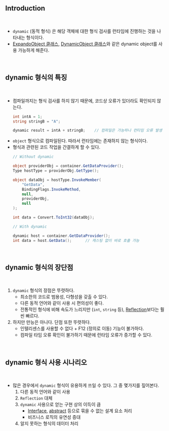 ## Introduction

<br>

- `dynamic` (동적 형식) 은 해당 객체에 대한 형식 검사를 런타임에 진행하는 것을 나타내는 형식이다.
- [ExpandoObject 클래스](https://learn.microsoft.com/ko-kr/dotnet/api/system.dynamic.expandoobject?view=net-7.0), [DynamicObject 클래스](https://learn.microsoft.com/ko-kr/dotnet/api/system.dynamic.dynamicobject?view=net-7.0)와 같은 dynamic object를 사용 가능하게 해준다.

<br>

## dynamic 형식의 특징

<br>

- 컴파일까지는 형식 검사를 하지 않기 때문에, 코드상 오류가 있더라도 확인되지 않는다.
    ```cs
    int intA = 1;
    string stringB = "A";

    dynamic result = intA + stringB;    // 컴파일은 가능하나 런타임 오류 발생
    ```
- `object` 형식으로 컴파일된다. 따라서 런타임에는 존재하지 않는 형식이다.
- 형식과 관련된 코드 작업을 간결하게 할 수 있다.
    ```cs
    // Without dynamic
    
    object providerObj = container.GetDataProvider();
    Type hostType = providerObj.GetType();

    object dataObj = hostType.InvokeMember(
        "GetData",
        BindingFlags.InvokeMethod,
        null,
        providerObj,
        null
    );

    int data = Convert.ToInt32(dataObj);
    ```
    ```cs
    // With dynamic

    dynamic host = container.GetDataProvider();
    int data = host.GetData();      // 캐스팅 없이 바로 호출 가능
    ```
    
<br>

## dynamic 형식의 장단점

<br>

1. `dynamic` 형식의 장점은 뚜렷하다.
      - 최소한의 코드로 범용성, 다형성을 갖출 수 있다.
      - 다른 동적 언어와 같이 사용 시 편의성이 좋다.
      - 전통적인 형식에 비해 속도가 느리지만 (`int`, `string` 등), [Reflection](https://learn.microsoft.com/ko-kr/dotnet/framework/reflection-and-codedom/reflection)보다는 훨씬 빠르다.
2. 하지만 만능은 아니다. 단점 또한 뚜렷하다.
      - 인텔리센스를 사용할 수 없다 + F12 (정의로 이동) 기능이 불가하다.
      - 컴파일 타임 오류 확인이 불가하기 때문에 런타임 오류가 증가할 수 있다.

<br>

## dynamic 형식 사용 시나리오

<br>

- 많은 경우에서 `dynamic` 형식이 유용하게 쓰일 수 있다. 그 중 몇가지를 짚어본다.
    1. 다른 동적 언어와 같이 사용
    2. `Reflection` 대체
    3. `dynamic` 사용으로 얻는 구현 상의 이득이 큼
        - [Interface](https://learn.microsoft.com/ko-kr/dotnet/csharp/language-reference/keywords/interface), [abstract](https://learn.microsoft.com/ko-kr/dotnet/csharp/language-reference/keywords/abstract) 등으로 묶을 수 없는 설계 요소 처리
        - 비즈니스 로직의 유연성 증대
    4. 알지 못하는 형식의 데이터 처리